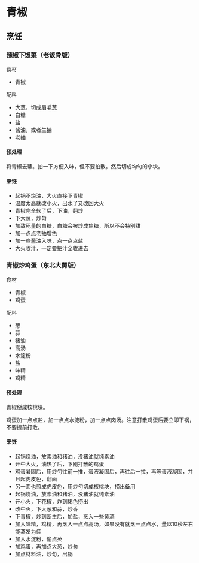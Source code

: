 # 青椒

## 烹饪

### 辣椒下饭菜（老饭骨版）

食材
- 青椒

配料
- 大葱，切成眉毛葱
- 白糖
- 盐
- 酱油，或者生抽
- 老抽

#### 预处理

将青椒去蒂。拍一下方便入味，但不要拍散。然后切成均匀的小块。

#### 烹饪

- 起锅不烧油，大火直接下青椒
- 温度太高就改小火，出水了又改回大火
- 青椒完全软了后，下油，翻炒
- 下大葱，炒匀
- 加致死量的白糖，白糖会被炒成焦糖，所以不会特别甜
- 加一点点老抽增色
- 加一些酱油入味，点一点点盐
- 大火收汁，一定要把汁全收进去

### 青椒炒鸡蛋（东北大舅版）

食材
- 青椒
- 鸡蛋

配料
- 葱
- 蒜
- 猪油
- 高汤
- 水淀粉
- 盐
- 味精
- 鸡精

#### 预处理

青椒掰成核桃块。

鸡蛋加一点点盐，加一点点水淀粉，加一点点肉汤。注意打散鸡蛋后要立即下锅，不要提前打散。

#### 烹饪

- 起锅烧油，放素油和猪油，没猪油就纯素油
- 开中大火，油热了后，下刚打散的鸡蛋
- 鸡蛋凝固后，用炒勺往前一推，蛋液凝固后，再往后一拉，再等蛋液凝固，并且起虎皮色，翻面
- 另一面也煎成虎皮色，用炒勺切成核桃块，捞出备用
- 起锅烧油，放素油和猪油，没猪油就纯素油
- 开小火，下花椒，炸到褐色捞出
- 改中火，下大葱和蒜，炒香
- 下青椒，炒到断生后，加盐，烹入一些黄酒
- 加入味精，鸡精，再烹入一点点高汤，如果没有就烹一点点水，量以10秒左右能蒸发为佳
- 加入水淀粉，偷点芡
- 加鸡蛋，再加点大葱，炒匀
- 加点材料油，炒匀，出锅
